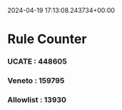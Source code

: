 2024-04-19 17:13:08.243734+00:00
# Rule Counter 
 ### UCATE : 448605

 ### Veneto : 159795

 ### Allowlist : 13930